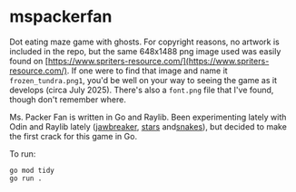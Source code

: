 # mspackerfan

Dot eating maze game with ghosts. For copyright reasons, no artwork is included in the repo, but the same 648x1488 png image used was easily found on [https://www.spriters-resource.com/](https://www.spriters-resource.com/). If one were to find that image and name it `frozen_tundra.png1`, you'd be well on your way to seeing the game as it develops (circa July 2025). There's also a `font.png` file that I've found, though don't remember where.

Ms. Packer Fan is written in Go and Raylib.  Been experimenting lately with Odin and Raylib lately ([jawbreaker](https://github.com/sspencer/jawbreaker/tree/raylib/odin), [stars](https://github.com/sspencer/animation/tree/master/stars) and[snakes](https://github.com/sspencer/animation/tree/master/snakes)), but decided to make the first crack for this game in Go.

To run:

    go mod tidy
    go run .
